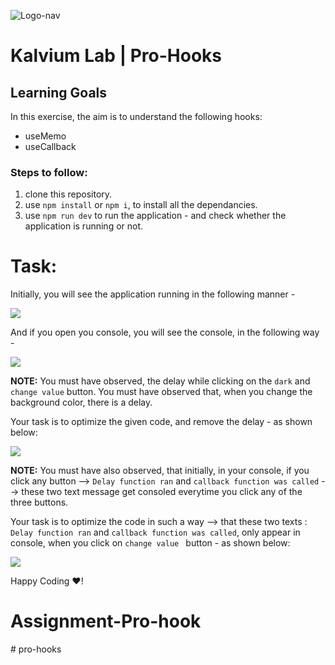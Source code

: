 ![Logo-nav](https://s3.ap-south-1.amazonaws.com/kalvi-education.github.io/front-end-web-development/Kalvium-Logo.png)

# Kalvium Lab | Pro-Hooks

## Learning Goals

In this exercise, the aim is to understand the following hooks:

- useMemo
- useCallback

### Steps to follow:

1. clone this repository.
2. use `npm install` or `npm i`, to install all the dependancies.
3. use `npm run dev` to run the application - and check whether the application is running or not.

# Task:

Initially, you will see the application running in the following manner - 

![](https://s3.ap-south-1.amazonaws.com/kalvi-education.github.io/front-end-web-development/lab-react-pro-hook-boiler.gif)

And if you open you console, you will see the console, in the following way - 

![](https://s3.ap-south-1.amazonaws.com/kalvi-education.github.io/front-end-web-development/lab-react-pro-hook-console-boiler.gif)

**NOTE:** You must have observed, the delay while clicking on the `dark` and `change value` button. You must have observed that, when you change the background color, there is a delay.

Your task is to optimize the given code, and remove the delay - as shown below:

![](https://s3.ap-south-1.amazonaws.com/kalvi-education.github.io/front-end-web-development/lab-react-pro-hook-sol.gif)

**NOTE:** You must have also observed, that initially, in your console, if you click any button --> 
`Delay function ran` and `callback function was called` --> these two text message get consoled everytime you click any of the three buttons.

Your task is to optimize the code in such a way --> that these two texts : `Delay function ran` and `callback function was called`, only appear in console, when you click on `change value ` button - as shown below:


![](https://s3.ap-south-1.amazonaws.com/kalvi-education.github.io/front-end-web-development/lab-react-hooks-console-sol.gif)


Happy Coding ❤️!

# Assignment-Pro-hook
#   p r o - h o o k s  
 